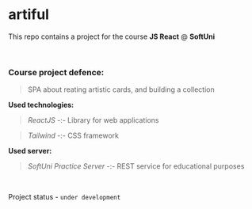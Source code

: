 # artiful

This repo contains a project for the course **JS React** @ **SoftUni**

<br>

### Course project defence:

>SPA about reating artistic cards, and building a collection

**Used technologies:**
>*ReactJS* -:- Library for web applications

>*Tailwind* -:- CSS framework

**Used server:**
>*SoftUni Practice Server* -:- REST service for educational purposes

<br>

Project status - `under development`
